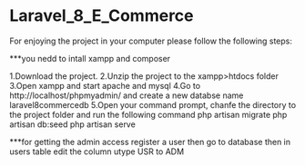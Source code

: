 # Laravel_8_E_Commerce

For enjoying the project in your computer please follow the following steps:

***you nedd to intall xampp and composer

1.Download the project.
2.Unzip the project to the xampp>htdocs folder
3.Open xampp and start apache and mysql
4.Go to http://localhost/phpmyadmin/ and create a new databse name laravel8commercedb
5.Open your command prompt, chanfe the directory to the project folder and run the following command
    php artisan migrate
    php artisan db:seed
    php artisan serve
    
***for getting the admin access register a user then go to database then in users table edit the column utype USR to ADM
